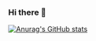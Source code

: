 ### Hi there 👋

[![Anurag's GitHub stats](https://github-readme-stats.vercel.app/api?username=undercurre)](https://github.com/anuraghazra/github-readme-stats)

<!--
**undercurre/undercurre** is a ✨ _special_ ✨ repository because its `README.md` (this file) appears on your GitHub profile.

Here are some ideas to get you started:

- 🔭 I’m currently working on ...
- 🌱 I’m currently learning ...
- 👯 I’m looking to collaborate on ...
- 🤔 I’m looking for help with ...
- 💬 Ask me about ...
- 📫 How to reach me: ...
- 😄 Pronouns: ...
- ⚡ Fun fact: ...
-->
